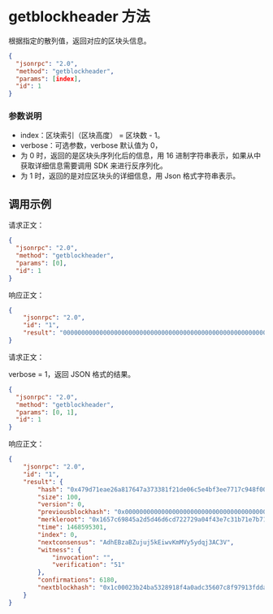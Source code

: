 ﻿# getblockheader 方法

根据指定的散列值，返回对应的区块头信息。

```json
{
  "jsonrpc": "2.0",
  "method": "getblockheader",
  "params": [index],
  "id": 1
}
```

### 参数说明

* index：区块索引（区块高度） = 区块数 - 1。
*  verbose：可选参数，verbose 默认值为 0，
  *  为 0 时，返回的是区块头序列化后的信息，用 16 进制字符串表示，如果从中获取详细信息需要调用 SDK 来进行反序列化。
  *  为 1 时，返回的是对应区块头的详细信息，用 Json 格式字符串表示。

## 调用示例

请求正文：

```json
{
  "jsonrpc": "2.0",
  "method": "getblockheader",
  "params": [0],
  "id": 1
}
```

响应正文：

```json
{
    "jsonrpc": "2.0", 
    "id": "1", 
    "result": "0000000000000000000000000000000000000000000000000000000000000000000000008e29af06ec157a3d85717b1eb7317c3ef4049a7222d76c6dd4d5a24598c6571665fc885700000000f071d5fc6d2e2978a45842f05b1ac970e87d197700015100"
}
```

请求正文：

verbose = 1，返回 JSON 格式的结果。

```json
{
  "jsonrpc": "2.0",
  "method": "getblockheader",
  "params": [0, 1],
  "id": 1
}
```

响应正文：

```json
{
    "jsonrpc": "2.0", 
    "id": "1", 
    "result": {
        "hash": "0x479d71eae26a817647a373381f21de06c5e4bf3ee7717c948f006ce8e25441be", 
        "size": 100, 
        "version": 0, 
        "previousblockhash": "0x0000000000000000000000000000000000000000000000000000000000000000", 
        "merkleroot": "0x1657c69845a2d5d46d6cd722729a04f43e7c31b71e7b71853d7a15ec06af298e", 
        "time": 1468595301, 
        "index": 0, 
        "nextconsensus": "AdhEBzaBZujuj5kEiwvKmMVy5ydqj3AC3V", 
        "witness": {
            "invocation": "", 
            "verification": "51"
        }, 
        "confirmations": 6180, 
        "nextblockhash": "0x1c00023b24ba5328918f4a0adc35607c8f97913fdda88b4eb4c571e7bc613bf4"
    }
}
```